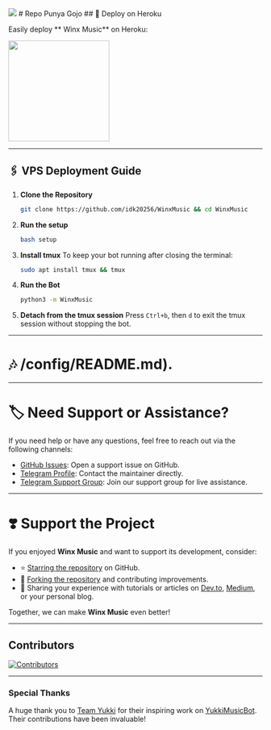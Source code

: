 <img src="https://user-images.githubusercontent.com/73097560/115834477-dbab4500-a447-11eb-908a-139a6edaec5c.gif"> 
# Repo Punya Gojo 
## 🚀 Deploy on Heroku

Easily deploy ** Winx Music** on Heroku:

<a href="https://dashboard.heroku.com/new?template=https://github.com/idk20256/WinxMusic"><img src="https://img.shields.io/badge/Deploy%20To%20Heroku-red?style=for-the-badge&logo=heroku" width="200"/></a>

---

## 🖇️ VPS Deployment Guide

1. **Clone the Repository**
   ```bash
   git clone https://github.com/idk20256/WinxMusic && cd WinxMusic
   ```

2. **Run the setup**
   ```bash
   bash setup
   ```

3. **Install tmux**
   To keep your bot running after closing the terminal:
   ```bash
   sudo apt install tmux && tmux
   ```

4. **Run the Bot**
   ```bash
   python3 -m WinxMusic
   ```

5. **Detach from the tmux session**
   Press `Ctrl+b`, then `d` to exit the tmux session without stopping the bot.

___

# 🎶 /config/README.md).

---

# 🏷 Need Support or Assistance?

If you need help or have any questions, feel free to reach out via the following channels:

- [GitHub Issues](https://github.com/idk20256/WinxMusic/issues/new?assignees=&labels=question&title=support%3A+&body=%23+Support+Question):
  Open a support issue on GitHub.
- [Telegram Profile](https://t.me/mrootx): Contact the maintainer directly.
- [Telegram Support Group](https://t.me/zeatapistore): Join our support group for live assistance.

---

# ❣️ Support the Project

If you enjoyed **Winx Music** and want to support its development, consider:

- ⭐ [Starring the repository](https://github.com/idk20256/WinxMusic) on GitHub.
- 🍴 [Forking the repository](https://github.com/idk20256/WinxMusic) and contributing improvements.
- 📝 Sharing your experience with tutorials or articles on [Dev.to](https://dev.to/), [Medium](https://medium.com/), or
  your personal blog.

Together, we can make **Winx Music** even better!

---

## Contributors

[![Contributors](https://contrib.nn.ci/api?repo=idk20256/WinxMusic&radius=100)](https://github.com/idk20256/WinxMusic/graphs/contributors)

---

### Special Thanks

A huge thank you to [Team Yukki](https://github.com/TeamYukki) for their inspiring work
on [YukkiMusicBot](https://github.com/TeamYukki/YukkiMusicBot). Their contributions have been invaluable!
